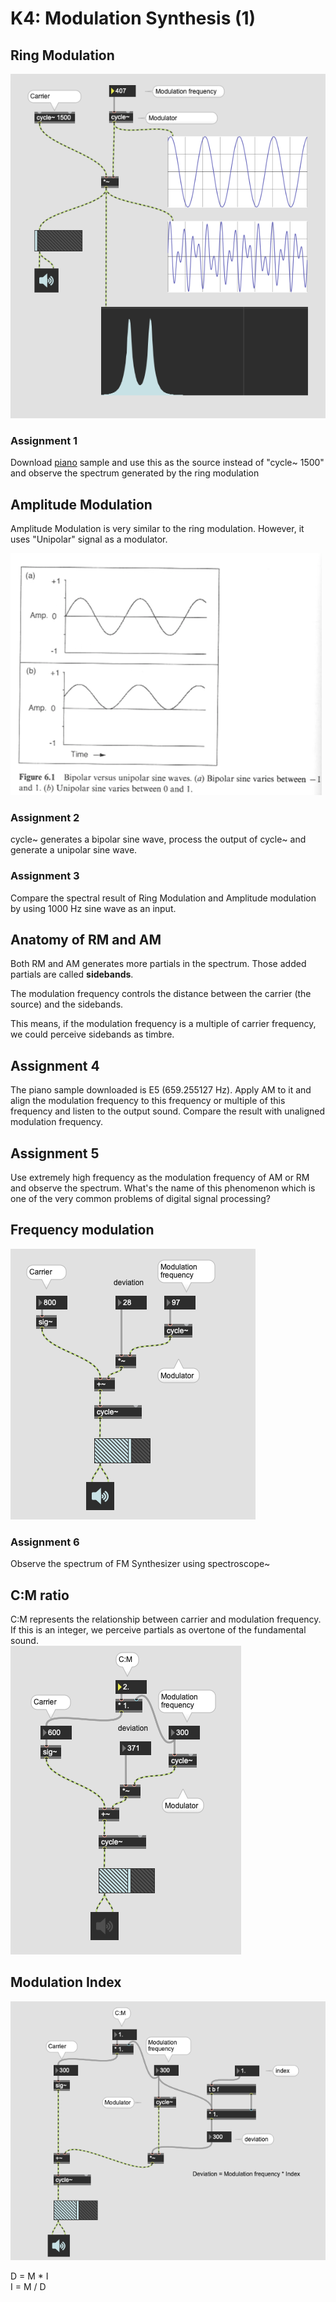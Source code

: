 # K4: Modulation Synthesis (1)

## Ring Modulation

![](K4/RM.png)

### Assignment 1

Download [piano](K4/piano.aif.zip) sample and use this as the source instead of "cycle~ 1500" and observe the spectrum generated by the ring modulation

## Amplitude Modulation

Amplitude Modulation is very similar to the ring modulation. However, it uses "Unipolar" signal as a modulator.

![](K4/bi_uni.png)

### Assignment 2
cycle~ generates a bipolar sine wave, process the output of cycle~ and generate a unipolar sine wave.

### Assignment 3
Compare the spectral result of Ring Modulation and Amplitude modulation by using 1000 Hz sine wave as an input.

## Anatomy of RM and AM

Both RM and AM generates more partials in the spectrum. Those added partials are called **sidebands**.

The modulation frequency controls the distance between the carrier (the source) and the sidebands.

This means, if the modulation frequency is a multiple of carrier frequency, we could perceive sidebands as timbre.

## Assignment 4 
The piano sample downloaded is E5 (659.255127 Hz). 
Apply AM to it and align the modulation frequency to this frequency or multiple of this frequency and listen to the output sound.
Compare the result with unaligned modulation frequency.

## Assignment 5
Use extremely high frequency as the modulation frequency of AM or RM and observe the spectrum. What's the name of this phenomenon which is one of the very common problems of digital signal processing?

## Frequency modulation

![](K4/FM.png)

### Assignment 6
Observe the spectrum of FM Synthesizer using spectroscope~

## C:M ratio
C:M represents the relationship between carrier and modulation frequency. If this is an integer, we perceive partials as overtone of the fundamental sound.  
![](K4/FM2.png)

## Modulation Index

![](K4/FM3.png)

D = M * I  
I = M / D

